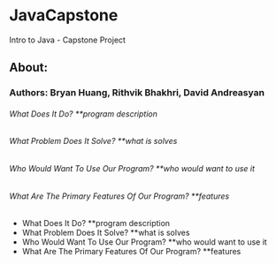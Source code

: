 # JavaCapstone
Intro to Java - Capstone Project

## About:
### Authors: Bryan Huang, Rithvik Bhakhri, David Andreasyan
###### What Does It Do? **program description
###### What Problem Does It Solve? **what is solves
###### Who Would Want To Use Our Program? **who would want to use it
###### What Are The Primary Features Of Our Program? **features

* What Does It Do? **program description
* What Problem Does It Solve? **what is solves
* Who Would Want To Use Our Program? **who would want to use it
* What Are The Primary Features Of Our Program? **features

